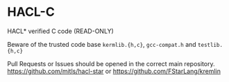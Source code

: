 # HACL-C
HACL* verified C code (READ-ONLY)

Beware of the trusted code base `kermlib.{h,c}`, `gcc-compat.h` and `testlib.{h,c}`

Pull Requests or Issues should be opened in the correct main repository.
https://github.com/mitls/hacl-star
or
https://github.com/FStarLang/kremlin

